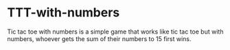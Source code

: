 # TTT-with-numbers
Tic tac toe with numbers is a simple game that works like tic tac toe but with numbers, whoever gets the sum of their numbers to 15 first wins.
